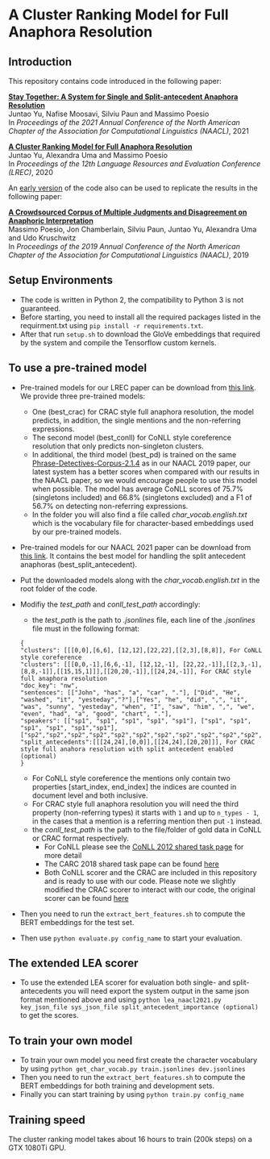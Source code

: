 # A Cluster Ranking Model for Full Anaphora Resolution
## Introduction
This repository contains code introduced in the following paper:

**[Stay Together: A System for Single and Split-antecedent Anaphora Resolution](https://arxiv.org/abs/2104.05320)**  
Juntao Yu, Nafise Moosavi, Silviu Paun and Massimo Poesio  
In *Proceedings of the 2021 Annual Conference of the North American Chapter of the Association for Computational Linguistics (NAACL)*, 2021  
 
**[A Cluster Ranking Model for Full Anaphora Resolution](https://www.aclweb.org/anthology/2020.lrec-1.2/)**  
Juntao Yu, Alexandra Uma and Massimo Poesio  
In *Proceedings of the 12th Language Resources and Evaluation Conference (LREC)*, 2020

An [early version](https://github.com/juntaoy/dali-full-anaphora/tree/naacl2019) of the code also can be used to replicate the results in the following paper:

**[A Crowdsourced Corpus of Multiple Judgments and Disagreement on Anaphoric Interpretation](https://www.google.com/url?q=https%3A%2F%2Faclweb.org%2Fanthology%2Fpapers%2FN%2FN19%2FN19-1176%2F&sa=D&sntz=1&usg=AFQjCNEGeV2V4tsqBI2u4WviKKyxmvm9PQ)**  
Massimo Poesio, Jon Chamberlain, Silviu Paun, Juntao Yu, Alexandra Uma and Udo Kruschwitz  
In *Proceedings of the 2019 Annual Conference of the North American Chapter of the Association for Computational Linguistics (NAACL)*, 2019

## Setup Environments
* The code is written in Python 2, the compatibility to Python 3 is not guaranteed.  
* Before starting, you need to install all the required packages listed in the requirment.txt using `pip install -r requirements.txt`.
* After that run `setup.sh` to download the GloVe embeddings that required by the system and compile the Tensorflow custom kernels.

## To use a pre-trained model
* Pre-trained models for our LREC paper can be download from [this link](https://essexuniversity.box.com/s/kak0qsqcxgz7pxsk0vysohwizuem8v67). We provide three pre-trained models:
   * One (best_crac) for CRAC style full anaphora resolution, the model predicts, in addition, the single mentions and the non-referring expressions. 
   * The second model (best_conll) for CoNLL style coreference resolution that only predicts non-singleton clusters.
   * In additional, the third model (best_pd) is trained on the same [Phrase-Detectives-Corpus-2.1.4](https://github.com/dali-ambiguity/Phrase-Detectives-Corpus-2.1.4) as in our NAACL 2019 paper, our latest system has a better scores when compared with our results in the NAACL paper, so we would encourage people to use this model when possible. The model has average CoNLL scores of 75.7% (singletons included) and 66.8% (singletons excluded) and a F1 of 56.7% on detecting non-referring expressions.
   * In the folder you will also find a file called *char_vocab.english.txt* which is the vocabulary file for character-based embeddings used by our pre-trained models.
* Pre-trained models for our NAACL 2021 paper can be download from [this link](https://essexuniversity.box.com/s/1hc0h3yfu6f20046szo8cto7xw0rzdm7). It contains the best model for handling the split antecedent anaphoras (best_split_antecedent).
* Put the downloaded models along with the *char_vocab.english.txt* in the root folder of the code.
* Modifiy the *test_path* and *conll_test_path* accordingly:
   * the *test_path* is the path to *.jsonlines* file, each line of the *.jsonlines* file must in the following format:
   
   ```
  {
  "clusters": [[[0,0],[6,6], [12,12],[22,22],[[2,3],[8,8]], For CoNLL style coreference
  "clusters": [[[0,0,-1],[6,6,-1], [12,12,-1], [22,22,-1]],[[2,3,-1],[8,8,-1]],[[15,15,1]]],[[20,20,-1]],[[24,24,-1]], For CRAC style full anaphora resolution
  "doc_key": "nw",
  "sentences": [["John", "has", "a", "car", "."], ["Did", "He", "washed", "it", "yesteday","?"],["Yes", "he", "did", ",", "it", "was", "sunny", "yesteday", "when", "I", "saw", "him", ",", "we", "even", "had", "a", "good", "chart", "."],
  "speakers": [["sp1", "sp1", "sp1", "sp1", "sp1"], ["sp1", "sp1", "sp1", "sp1", "sp1","sp1"],["sp2","sp2","sp2","sp2","sp2","sp2","sp2","sp2","sp2","sp2","sp2","sp2","sp2","sp2","sp2","sp2","sp2","sp2","sp2","sp2"]]
  "split_antecedents":[[[24,24],[0,0]],[[24,24],[20,20]]], For CRAC style full anahora resolution with split antecedent enabled (optional)
  }
  ```
  
  * For CoNLL style coreference the mentions only contain two properties \[start_index, end_index\] the indices are counted in document level and both inclusive.
  * For CRAC style full anaphora resolution you will need the third property (non-referring types) it starts with `1` and up to `n_types - 1`, in the cases that a mention is a referring mention then put `-1` instead.
  * the *conll_test_path* is the path to the file/folder of gold data in CoNLL or CRAC format respectively.
      * For CoNLL please see the [CoNLL 2012 shared task page](http://conll.cemantix.org/2012/introduction.html) for more detail
      * The CARC 2018 shared task pape can be found [here](http://dali.eecs.qmul.ac.uk/crac18_shared_task)
      * Both CoNLL scorer and the CRAC are included in this repository and is ready to use with our code. Please note we slightly modified the CRAC scorer to interact with our code, the original scorer can be found [here](https://github.com/ns-moosavi/coval)
* Then you need to run the `extract_bert_features.sh` to compute the BERT embeddings for the test set.
* Then use `python evaluate.py config_name` to start your evaluation.

## The extended LEA scorer
* To use the extended LEA scorer for evaluation both single- and split-antecedents you will need export the system output in the same json format mentioned above and using `python lea_naacl2021.py key_json_file sys_json_file split_antecedent_importance (optional)` to get the scores.

## To train your own model
* To train your own model you need first create the character vocabulary by using `python get_char_vocab.py train.jsonlines dev.jsonlines`
* Then you need to run the `extract_bert_features.sh` to compute the BERT embeddings for both training and development sets.
* Finally you can start training by using `python train.py config_name`

## Training speed
The cluster ranking model takes about 16 hours to train (200k steps) on a GTX 1080Ti GPU. 
